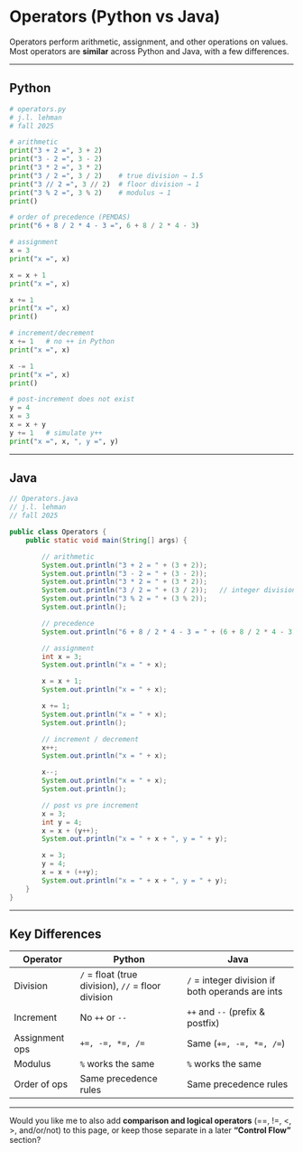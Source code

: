 
# Operators (Python vs Java)

Operators perform arithmetic, assignment, and other operations on values.  
Most operators are **similar** across Python and Java, with a few differences.

---

## Python

```python
# operators.py
# j.l. lehman
# fall 2025

# arithmetic
print("3 + 2 =", 3 + 2)
print("3 - 2 =", 3 - 2)
print("3 * 2 =", 3 * 2)
print("3 / 2 =", 3 / 2)    # true division → 1.5
print("3 // 2 =", 3 // 2)  # floor division → 1
print("3 % 2 =", 3 % 2)    # modulus → 1
print()

# order of precedence (PEMDAS)
print("6 + 8 / 2 * 4 - 3 =", 6 + 8 / 2 * 4 - 3)

# assignment
x = 3
print("x =", x)

x = x + 1
print("x =", x)

x += 1
print("x =", x)
print()

# increment/decrement
x += 1   # no ++ in Python
print("x =", x)

x -= 1
print("x =", x)
print()

# post-increment does not exist
y = 4
x = 3
x = x + y
y += 1   # simulate y++
print("x =", x, ", y =", y)
````

---

## Java

```java
// Operators.java
// j.l. lehman
// fall 2025

public class Operators {
    public static void main(String[] args) {

        // arithmetic
        System.out.println("3 + 2 = " + (3 + 2));
        System.out.println("3 - 2 = " + (3 - 2));
        System.out.println("3 * 2 = " + (3 * 2));
        System.out.println("3 / 2 = " + (3 / 2));   // integer division → 1
        System.out.println("3 % 2 = " + (3 % 2));
        System.out.println();

        // precedence
        System.out.println("6 + 8 / 2 * 4 - 3 = " + (6 + 8 / 2 * 4 - 3));

        // assignment
        int x = 3;
        System.out.println("x = " + x);

        x = x + 1;
        System.out.println("x = " + x);

        x += 1;
        System.out.println("x = " + x);
        System.out.println();

        // increment / decrement
        x++;
        System.out.println("x = " + x);

        x--;
        System.out.println("x = " + x);
        System.out.println();

        // post vs pre increment
        x = 3;
        int y = 4;
        x = x + (y++);
        System.out.println("x = " + x + ", y = " + y);

        x = 3;
        y = 4;
        x = x + (++y);
        System.out.println("x = " + x + ", y = " + y);
    }
}
```

---

## Key Differences

| Operator       | Python                                             | Java                                             |
| -------------- | -------------------------------------------------- | ------------------------------------------------ |
| Division       | `/` = float (true division), `//` = floor division | `/` = integer division if both operands are ints |
| Increment      | No `++` or `--`                                    | `++` and `--` (prefix & postfix)                 |
| Assignment ops | `+=, -=, *=, /=`                                   | Same (`+=, -=, *=, /=`)                          |
| Modulus        | `%` works the same                                 | `%` works the same                               |
| Order of ops   | Same precedence rules                              | Same precedence rules                            |

---



Would you like me to also add **comparison and logical operators** (==, !=, <, >, and/or/not) to this page, or keep those separate in a later **“Control Flow”** section?
```
